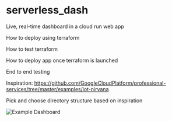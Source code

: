 # serverless_dash

Live, real-time dashboard in a cloud run web app

How to deploy using terraform

How to test terraform

How to deploy app once terraform is launched

End to end testing

Inspiration: https://github.com/GoogleCloudPlatform/professional-services/tree/master/examples/iot-nirvana

Pick and choose directory structure based on inspiration

![Example Dashboard](https://github.com/sungchun12/iot-python-webapp/blob/cloud-build-config/documentation/iot-dashboard-example.gif)
